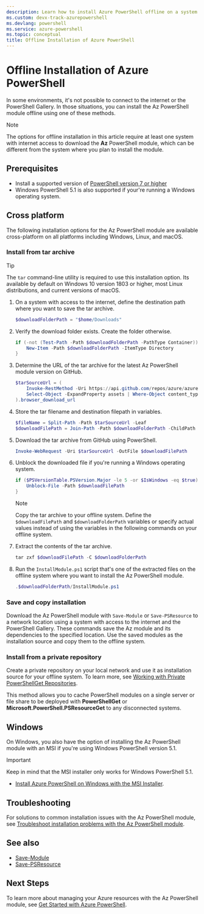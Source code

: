 ```yaml
---
description: Learn how to install Azure PowerShell offline on a system without access to the internet or the PowerShell Gallery.
ms.custom: devx-track-azurepowershell
ms.devlang: powershell
ms.service: azure-powershell
ms.topic: conceptual
title: Offline Installation of Azure PowerShell
---
```


# Offline Installation of Azure PowerShell

In some environments, it's not possible to connect to the internet or the PowerShell Gallery. In
those situations, you can install the Az PowerShell module offline using one of these methods.

> [!NOTE]
> The options for offline installation in this article require at least one system with internet
> access to download the **Az** PowerShell module, which can be different from the system where you
> plan to install the module.

## Prerequisites

- Install a supported version of [PowerShell version 7 or higher][install-powershell]
- Windows PowerShell 5.1 is also supported if your're running a Windows operating system.

## Cross platform

The following installation options for the Az PowerShell module are available cross-platform on all
platforms including Windows, Linux, and macOS.

### Install from tar archive

> [!TIP]
> The `tar` command-line utility is required to use this installation option. Its available by
> default on Windows 10 version 1803 or higher, most Linux distributions, and current versions of
> macOS.

1. On a system with access to the internet, define the destination path where you want to save the
   tar archive.

   ```powershell
   $downloadFolderPath = "$home/Downloads"
   ```

1. Verify the download folder exists. Create the folder otherwise.

   ```powershell
   if (-not (Test-Path -Path $downloadFolderPath -PathType Container)) {
       New-Item -Path $downloadFolderPath -ItemType Directory
   }
   ```

1. Determine the URL of the tar archive for the latest Az PowerShell module version on GitHub.

   ```powershell
   $tarSourceUrl = (
       Invoke-RestMethod -Uri https://api.github.com/repos/azure/azure-powershell/releases/latest |
       Select-Object -ExpandProperty assets | Where-Object content_type -eq 'application/x-gzip'
   ).browser_download_url
   ```

1. Store the tar filename and destination filepath in variables.

   ```powershell
   $fileName = Split-Path -Path $tarSourceUrl -Leaf
   $downloadFilePath = Join-Path -Path $downloadFolderPath -ChildPath $fileName
   ```

1. Download the tar archive from GitHub using PowerShell.

   ```powershell
   Invoke-WebRequest -Uri $tarSourceUrl -OutFile $downloadFilePath
   ```

1. Unblock the downloaded file if you're running a Windows operating system.

   ```powershell
   if ($PSVersionTable.PSVersion.Major -le 5 -or $IsWindows -eq $true) {
       Unblock-File -Path $downloadFilePath
   }
   ```

   > [!NOTE]
   > Copy the tar archive to your offline system. Define the `$downloadFilePath` and
   > `$downloadFolderPath` variables or specify actual values instead of using the variables in the
   > following commands on your offline system.

1. Extract the contents of the tar archive.

   ```powershell
   tar zxf $downloadFilePath -C $downloadFolderPath
   ```

1. Run the `InstallModule.ps1` script that's one of the extracted files on the offline system where
   you want to install the Az PowerShell module.

   ```powershell
   .$downloadFolderPath/InstallModule.ps1
   ```

### Save and copy installation

Download the Az PowerShell module with `Save-Module` or `Save-PSResource` to a network location
using a system with access to the internet and the PowerShell Gallery. These commands save the Az
module and its dependencies to the specified location. Use the saved modules as the installation
source and copy them to the offline system.

### Install from a private repository

Create a private repository on your local network and use it as installation source for your offline
system. To learn more, see [Working with Private PowerShellGet Repositories][private-repositories].

This method allows you to cache PowerShell modules on a single server or file share to be deployed
with **PowerShellGet** or **Microsoft.PowerShell.PSResourceGet** to any disconnected systems.

## Windows

On Windows, you also have the option of installing the Az PowerShell module with an MSI if you're
using Windows PowerShell version 5.1.

> [!IMPORTANT]
> Keep in mind that the MSI installer only works for Windows PowerShell 5.1.

- [Install Azure PowerShell on Windows with the MSI Installer][install-azps-msi].

## Troubleshooting

For solutions to common installation issues with the Az PowerShell module, see
[Troubleshoot installation problems with the Az PowerShell module][troubleshoot-install].

## See also

- [Save-Module][save-module]
- [Save-PSResource][save-psresource]

## Next Steps

To learn more about managing your Azure resources with the Az PowerShell module, see
[Get Started with Azure PowerShell][get-started-azps].

<!-- link references -->

[install-powershell]: /powershell/scripting/install/installing-powershell-on-macos
[private-repositories]: /powershell/scripting/gallery/how-to/working-with-local-psrepositories
[install-azps-msi]: /powershell/azure/install-azps-windows?tabs=powershell&pivots=windows-msi
[troubleshoot-install]: troubleshooting.md#installation
[save-module]: /powershell/module/PowershellGet/Save-Module
[save-psresource]: /powershell/module/microsoft.powershell.psresourceget/save-psresource
[get-started-azps]: get-started-azureps.md
